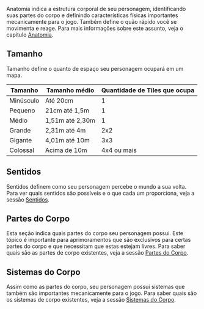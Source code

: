 Anatomia indica a estrutura corporal de seu personagem, identificando suas partes do corpo e definindo características físicas importantes mecanicamente para o jogo. Também define o quão rápido você se movimenta e reage. Para mais informações sobre este assunto, veja o capítulo [Anatomia](../anatomy/index.md).

## Tamanho
Tamanho define o quanto de espaço seu personagem ocupará em um mapa.

| Tamanho   | Tamanho médio   | Quantidade de Tiles que ocupa |
| --------- | --------------- | ----------------------------- |
| Minúsculo | Até 20cm        | 1                             |
| Pequeno   | 21cm até 1,5m   | 1                             |
| Médio     | 1,51m até 2,30m | 1                             |
| Grande    | 2,31m até 4m    | 2x2                           |
| Gigante   | 4,01m até 10m   | 3x3                           |
| Colossal  | Acima de 10m    | 4x4 ou mais                   |

## Sentidos
Sentidos definem como seu personagem percebe o mundo a sua volta. Para ver quais sentidos são possíveis e o que cada um proporciona, veja a sessão [Sentidos](../anatomy/senses.md).

## Partes do Corpo
Esta seção indica quais partes do corpo seu personagem possui. Este tópico é importante para aprimoramentos que são exclusivos para certas partes do corpo e que necessitam que estas estejam livres.  Para saber quais são as partes de corpo existentes, veja a sessão [Partes do Corpo](../anatomy/body.md#partes-do-corpo).

## Sistemas do Corpo
Assim como as partes do corpo, seu personagem possui sistemas que também são importantes mecanicamente para o jogo. Para saber quais são os sistemas de corpo existentes, veja a sessão [Sistemas do Corpo](../anatomy/body.md#sistemas-do-corpo).

